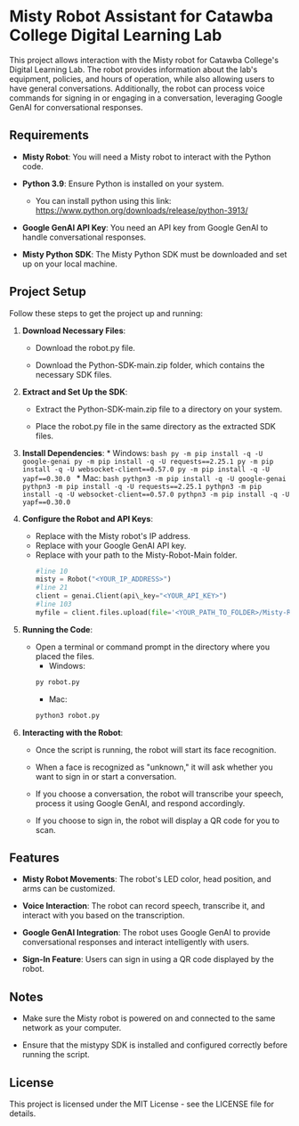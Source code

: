 Misty Robot Assistant for Catawba College Digital Learning Lab
==============================================================

This project allows interaction with the Misty robot for Catawba College's Digital Learning Lab. The robot provides information about the lab's equipment, policies, and hours of operation, while also allowing users to have general conversations. Additionally, the robot can process voice commands for signing in or engaging in a conversation, leveraging Google GenAI for conversational responses.

Requirements
------------

*   **Misty Robot**: You will need a Misty robot to interact with the Python code.
    
*   **Python 3.9**: Ensure Python is installed on your system.
    * You can install python using this link: https://www.python.org/downloads/release/python-3913/
    
*   **Google GenAI API Key**: You need an API key from Google GenAI to handle conversational responses.
    
*   **Misty Python SDK**: The Misty Python SDK must be downloaded and set up on your local machine.
    

Project Setup
-------------

Follow these steps to get the project up and running:

1.  **Download Necessary Files**:
    
    *   Download the robot.py file.
        
    *   Download the Python-SDK-main.zip folder, which contains the necessary SDK files.
        
2.  **Extract and Set Up the SDK**:
    
    *   Extract the Python-SDK-main.zip file to a directory on your system.
        
    *   Place the robot.py file in the same directory as the extracted SDK files.
        
3.  **Install Dependencies**:
        * Windows:
        ```bash
        py -m pip install -q -U google-genai
        py -m pip install -q -U requests==2.25.1
        py -m pip install -q -U websocket-client==0.57.0
        py -m pip install -q -U yapf==0.30.0
        ```
        * Mac:
        ```bash
        pythpn3 -m pip install -q -U google-genai
        pythpn3 -m pip install -q -U requests==2.25.1
        pythpn3 -m pip install -q -U websocket-client==0.57.0
        pythpn3 -m pip install -q -U yapf==0.30.0
        ```   
5.  **Configure the Robot and API Keys**:
    *   Replace with the Misty robot's IP address.
    *   Replace with your Google GenAI API key.
    *   Replace with your path to the Misty-Robot-Main folder.
        ```python
        #line 10     
        misty = Robot("<YOUR_IP_ADDRESS>")
        #line 21
        client = genai.Client(api\_key="<YOUR_API_KEY>")
        #line 103
        myfile = client.files.upload(file='<YOUR_PATH_TO_FOLDER>/Misty-Robot-Main/' + file_name)
        ```

        
6.  **Running the Code**:
    
    *   Open a terminal or command prompt in the directory where you placed the files.
        * Windows:
        ```bash    
        py robot.py
        ```
        * Mac:
        ```bash    
        python3 robot.py
        ```
7.  **Interacting with the Robot**:
    
    *   Once the script is running, the robot will start its face recognition.
        
    *   When a face is recognized as "unknown," it will ask whether you want to sign in or start a conversation.
        
    *   If you choose a conversation, the robot will transcribe your speech, process it using Google GenAI, and respond accordingly.
        
    *   If you choose to sign in, the robot will display a QR code for you to scan.
        

Features
--------

*   **Misty Robot Movements**: The robot's LED color, head position, and arms can be customized.
    
*   **Voice Interaction**: The robot can record speech, transcribe it, and interact with you based on the transcription.
    
*   **Google GenAI Integration**: The robot uses Google GenAI to provide conversational responses and interact intelligently with users.
    
*   **Sign-In Feature**: Users can sign in using a QR code displayed by the robot.
    

Notes
-----

*   Make sure the Misty robot is powered on and connected to the same network as your computer.
    
*   Ensure that the mistypy SDK is installed and configured correctly before running the script.
    

License
-------

This project is licensed under the MIT License - see the LICENSE file for details.

